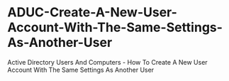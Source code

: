 # ADUC-Create-A-New-User-Account-With-The-Same-Settings-As-Another-User
Active Directory Users And Computers - How To Create A New User Account With The Same Settings As Another User
